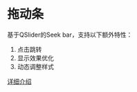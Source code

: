 # 拖动条

基于QSlider的Seek bar，支持以下额外特性：

1. 点击跳转
2. 显示效果优化
3. 动态调整样式

[详细介绍](http://xyz1001.xyz/2018/04/05/better-seek-bar-with-QSlider/)
